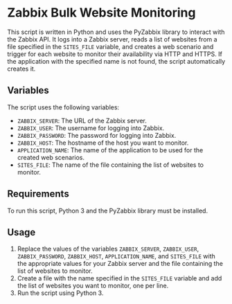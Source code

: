 # Zabbix Bulk Website Monitoring

This script is written in Python and uses the PyZabbix library to interact with the Zabbix API. It logs into a Zabbix server, reads a list of websites from a file specified in the `SITES_FILE` variable, and creates a web scenario and trigger for each website to monitor their availability via HTTP and HTTPS. If the application with the specified name is not found, the script automatically creates it.

## Variables

The script uses the following variables:
- `ZABBIX_SERVER`: The URL of the Zabbix server.
- `ZABBIX_USER`: The username for logging into Zabbix.
- `ZABBIX_PASSWORD`: The password for logging into Zabbix.
- `ZABBIX_HOST`: The hostname of the host you want to monitor.
- `APPLICATION_NAME`: The name of the application to be used for the created web scenarios.
- `SITES_FILE`: The name of the file containing the list of websites to monitor.

## Requirements

To run this script, Python 3 and the PyZabbix library must be installed.

## Usage

1. Replace the values of the variables `ZABBIX_SERVER`, `ZABBIX_USER`, `ZABBIX_PASSWORD`, `ZABBIX_HOST`, `APPLICATION_NAME`, and `SITES_FILE` with the appropriate values for your Zabbix server and the file containing the list of websites to monitor.
2. Create a file with the name specified in the `SITES_FILE` variable and add the list of websites you want to monitor, one per line.
3. Run the script using Python 3.

